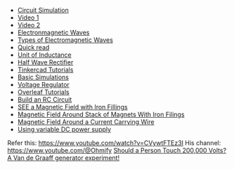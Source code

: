 - [Circuit Simulation](https://www.falstad.com/circuit/e-index.html)
- [Video 1](https://www.youtube.com/watch?v=nGQbA2jwkWI)
- [Video 2](https://www.youtube.com/watch?v=x1-SibwIPM4)
- [Electronmagnetic Waves](https://www.noaa.gov/jetstream/satellites/electromagnetic-waves)
- [Types of Electromagnetic Waves](https://www.britannica.com/science/electromagnetic-spectrum)
- [Quick read](https://ultimateelectronicsbook.com/introduction/)
- [Unit of Inductance](https://www.schoolofpe.com/blog/2023/12/exploring-electromagnetic-inductance.html)
- [Half Wave Rectifier](https://www.youtube.com/watch?v=vghMCemjXdA)
- [Tinkercad Tutorials](https://www.tinkercad.com/learn/circuits)
- [Basic Simulations](https://www.youtube.com/playlist?list=PLxtiTGwRHk3OdlJg1Ita9kaN9HVv1Cgv7)
- [Voltage Regulator](https://www.tinkercad.com/things/fBosanc7O9u-voltage-regulators)
- [Overleaf Tutorials](https://www.overleaf.com/)
- [Build an RC Circuit](https://www.youtube.com/watch?v=HYfKEGflqno)
- [SEE a Magnetic Field with Iron Fillings](https://www.youtube.com/watch?v=1Nr-KtlMIKI)
- [Magnetic Field Around Stack of Magnets With Iron Filings](https://www.youtube.com/watch?v=snNG481SYJw)
- [Magnetic Field Around a Current Carrying Wire](https://www.youtube.com/watch?v=mxwevNEa2vs)
- [Using variable DC power supply](https://www.tinkercad.com/things/dhiOh1srnvl/editel)


Refer this: https://www.youtube.com/watch?v=CVywtFTEz3I
His channel: https://www.youtube.com/@Ohmify
[Should a Person Touch 200,000 Volts? A Van de Graaff generator experiment!](https://www.youtube.com/watch?v=ubZuSZYVBng)
